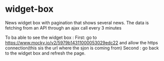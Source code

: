 # widget-box
News widget box with pagination that shows several news. The data is fetching from an API through an ajax call every 3 minutes

To ba able to see the widget box : 
First: go to https://www.mocky.io/v2/5979b14311000053029edc22 and allow the https connection(this sis the url where the sjon is coming from)
Second : go back to the widget box and refresh the page.
